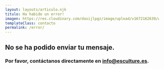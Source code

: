 ```yaml
---
layout: layouts/articulo.njk
titulo: Ha habido un error!
imagen: https://res.cloudinary.com/dasijlpgz/image/upload/v1672162639/web/contacto.jpg
templateClass: contacto
permalink: /error/
---
```


<div class="nosotros">
  <div class="contenido">
    <h2>
      No se ha podido enviar tu mensaje.</h2>
      <h3>Por favor, contáctanos directamente en <a href="mailto:info@esculture.es">info@esculture.es</a>.
    </h3>
  </div>
</div>
